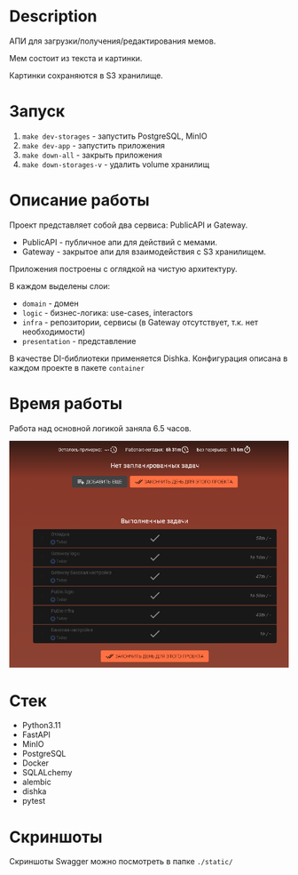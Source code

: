 # Description

АПИ для загрузки/получения/редактирования мемов.

Мем состоит из текста и картинки.

Картинки сохраняются в S3 хранилище.

# Запуск

1. `make dev-storages` - запустить PostgreSQL, MinIO
2. `make dev-app` - запустить приложения
3. `make down-all` - закрыть приложения
4. `make down-storages-v` - удалить volume хранилищ

# Описание работы

Проект представляет собой два сервиса: PublicAPI и Gateway.

- PublicAPI - публичное апи для действий с мемами.
- Gateway - закрытое апи для взаимодействия с S3 хранилищем.

Приложения построены с оглядкой на чистую архитектуру.

В каждом выделены слои:

- `domain` - домен
- `logic` - бизнес-логика: use-cases, interactors
- `infra` - репозитории, сервисы (в Gateway отсутствует, т.к. нет необходимости)
- `presentation` - представление

В качестве DI-библиотеки применяется Dishka. Конфигурация описана в каждом проекте в пакете `container`

# Время работы

Работа над основной логикой заняла 6.5 часов.

![](./static/worktime.png)

# Стек

- Python3.11
- FastAPI
- MinIO
- PostgreSQL
- Docker
- SQLALchemy
- alembic
- dishka
- pytest

# Скриншоты

Скриншоты Swagger можно посмотреть в папке `./static/`